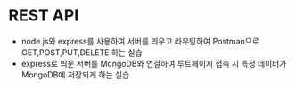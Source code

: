 # REST API

- node.js와 express를 사용하여 서버를 띄우고 라우팅하여 Postman으로 GET,POST,PUT,DELETE 하는 실습
- express로 띄운 서버를 MongoDB와 연결하여 루트페이지 접속 시 특정 데이터가 MongoDB에 저장되게 하는 실습
